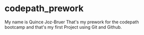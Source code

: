 # codepath_prework

My name is Quince Joz-Bruer
That's my prework for the codepath bootcamp
and that's my first Project using Git and Github.
